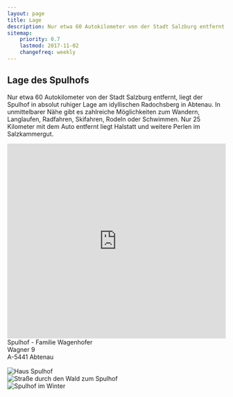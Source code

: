 ```yaml
---
layout: page
title: Lage
description: Nur etwa 60 Autokilometer von der Stadt Salzburg entfernt, liegt der Spulhof in absolut ruhiger Lage am idyllischen Radochsberg in Abtenau. In unmittelbarer Nähe gibt es zahlreiche Möglichkeiten zum Wandern, Radfahren, Skifahren, Rodeln oder Schwimmen. Nur 25 Kilometer mit dem Auto entfernt liegt Halstatt und weitere Perlen im Salzkammergut..
sitemap:
    priority: 0.7
    lastmod: 2017-11-02
    changefreq: weekly
---
```

## Lage des Spulhofs

Nur etwa 60 Autokilometer von der Stadt Salzburg entfernt, liegt der Spulhof in absolut ruhiger Lage am idyllischen Radochsberg in Abtenau. In unmittelbarer Nähe gibt es zahlreiche Möglichkeiten zum Wandern, Langlaufen, Radfahren, Skifahren, Rodeln oder Schwimmen. Nur 25 Kilometer mit dem Auto entfernt liegt Halstatt und weitere Perlen im Salzkammergut.

<iframe src="https://www.google.com/maps/embed?pb=!1m17!1m11!1m3!1d2564.608942322907!2d13.400561787065415!3d47.58803946365044!2m2!1f0!2f0!3m2!1i1024!2i768!4f13.1!3m3!1m2!1s0x4776c9827a033679%3A0x49be7d4446cef2a2!2sSpulhof!5e1!3m2!1sde!2sat!4v1540731262279" width="100%" height="450" frameborder="0" style="border:0" allowfullscreen></iframe>

<div>Spulhof - Familie Wagenhofer</div>
<div>Wagner 9</div>
<div>A-5441 Abtenau</div>

<div class="box alt" style="margin-top:16px">
  <div class="row 50% uniform">
    <div class="4u"><span class="image fit"><img src="{{ "/images/spulhof-abtenau-lammertal-8.jpg" | absolute_url }}" alt="Haus Spulhof" /></span></div>
    <div class="4u"><span class="image fit"><img src="{{ "/images/spulhof-abtenau-lammertal-3.jpg" | absolute_url }}" alt="Straße durch den Wald zum Spulhof" /></span></div>
    <div class="4u"><span class="image fit"><img src="{{ "/images/spulhof-abtenau-lammertal-2.jpg" | absolute_url }}" alt="Spulhof im Winter" /></span></div>
  </div>
</div>

